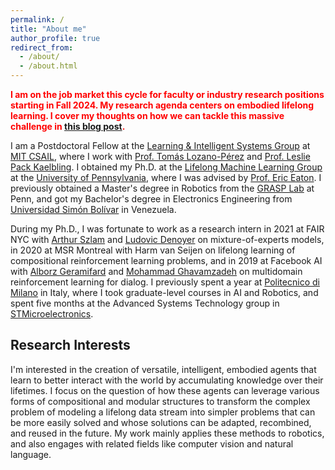```yaml
---
permalink: /
title: "About me"
author_profile: true
redirect_from: 
  - /about/
  - /about.html
---
```


<span style="color:red">**I am on the job market this cycle for faculty or industry research positions starting in Fall 2024. My research agenda centers on embodied lifelong learning. I cover my thoughts on how we can tackle this massive challenge in [this blog post](https://lis.csail.mit.edu/embodied-lifelong-learning-for-decision-making/).**</span>


I am a Postdoctoral Fellow at the [Learning &amp; Intelligent Systems Group](https://lis.csail.mit.edu) at [MIT CSAIL](https://www.csail.mit.edu), where I work with [Prof. Tom&aacute;s Lozano-P&eacute;rez](https://people.csail.mit.edu/tlp/) and [Prof. Leslie Pack Kaelbling](http://people.csail.mit.edu/lpk/). I obtained my Ph.D. at the [Lifelong Machine Learning Group](https://lifelongml.seas.upenn.edu) at the [University of Pennsylvania](http://cis.upenn.edu), where I was advised by [Prof. Eric Eaton](https://seas.upenn.edu/~eeaton). I previously obtained a Master's degree in Robotics from the [GRASP Lab](https://www.grasp.upenn.edu) at Penn, and got my Bachelor's degree in Electronics Engineering from [Universidad Sim&oacute;n Bol&iacute;var](http://www.usb.ve) in Venezuela.

During my Ph.D., I was fortunate to work as a research intern in 2021 at FAIR NYC with [Arthur Szlam](https://scholar.google.com/citations?user=u3-FxUgAAAAJ&hl=en) and [Ludovic Denoyer](https://ludc.github.io/video_games_and_deep_reinforcement_learning/) on mixture-of-experts models, in 2020 at MSR Montreal with Harm van Seijen on lifelong learning of compositional reinforcement learning problems, and in 2019 at Facebook AI with [Alborz Geramifard](http://alborz-geramifard.com/Homepage/Welcome.html) and [Mohammad Ghavamzadeh](https://mohammadghavamzadeh.github.io) on multidomain reinforcement learning for dialog. I previously spent a year at [Politecnico di Milano](https://www.deib.polimi.it/eng/computer-science-and-engineering) in Italy, where I took graduate-level courses in AI and Robotics, and spent five months at the Advanced Systems Technology group in [STMicroelectronics](https://www.st.com/).

Research Interests
-----

I'm interested in the creation of versatile, intelligent, embodied agents that learn to better interact with the world by accumulating knowledge over their lifetimes. I focus on the question of how these agents can leverage various forms of compositional and modular structures to transform the complex problem of modeling a lifelong data stream into simpler problems that can be more easily solved and whose solutions can be adapted, recombined, and reused in the future. My work mainly applies these methods to robotics, and also engages with related fields like computer vision and natural language.
